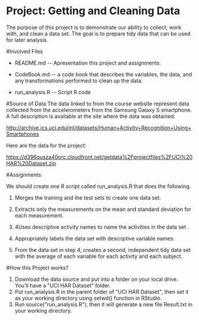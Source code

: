 # Project: Getting and Cleaning Data
The purpose of this project is to demonstrate our ability to collect, work with, and clean a data set. The goal is to prepare tidy data that can be used for later analysis. 

#Involved Files
- README.md -- Apresentation this project and assignments.

- CodeBook.md -- a code book that describes the variables, the data, and any transformations performed to clean up the data.

- run_analysis.R -- Script R code

#Source of Data
The data linked to from the course website represent data collected from the accelerometers from the Samsung Galaxy S smartphone. A full description is available at the site where the data was obtained: 

http://archive.ics.uci.edu/ml/datasets/Human+Activity+Recognition+Using+Smartphones 

Here are the data for the project: 

https://d396qusza40orc.cloudfront.net/getdata%2Fprojectfiles%2FUCI%20HAR%20Dataset.zip 

#Assignments

We should create one R script called run_analysis.R that does the following. 

1. Merges the training and the test sets to create one data set.

2. Extracts only the measurements on the mean and standard deviation for each measurement. 

3. 4Uses descriptive activity names to name the activities in the data set
.
4. Appropriately labels the data set with descriptive variable names. 

5. From the data set in step 4, creates a second, independent tidy data set with the average of each variable for each activity and each subject.

#How this Project works?

1. Download the data source and put into a folder on your local drive. You'll have a "UCI HAR Dataset" folder.
2. Put run_analysis.R in the parent folder of "UCI HAR Dataset", then set it as your working directory using setwd() function in RStudio.
3. Run source("run_analysis.R"), then it will generate a new file Result.txt in your working directory.
